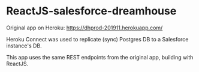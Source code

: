 # ReactJS-salesforce-dreamhouse

Original app on Heroku: https://dhprod-201911.herokuapp.com/

Heroku Connect was used to replicate (sync) Postgres DB to a Salesforce instance's DB.

This app uses the same REST endpoints from the original app, building with ReactJS.



